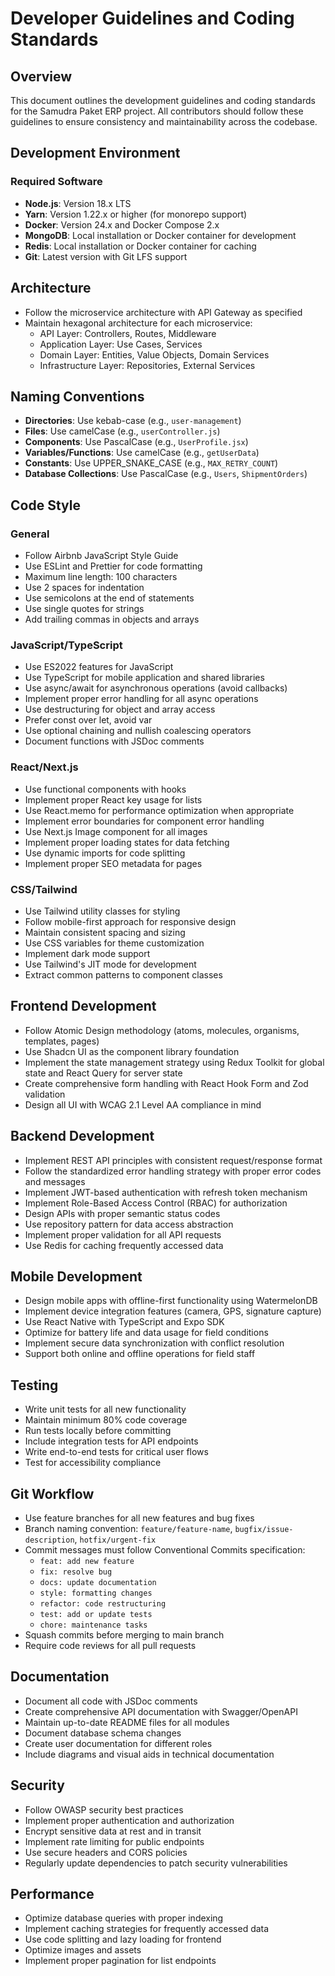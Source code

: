 # Developer Guidelines and Coding Standards

## Overview

This document outlines the development guidelines and coding standards for the Samudra Paket ERP project. All contributors should follow these guidelines to ensure consistency and maintainability across the codebase.

## Development Environment

### Required Software

- **Node.js**: Version 18.x LTS
- **Yarn**: Version 1.22.x or higher (for monorepo support)
- **Docker**: Version 24.x and Docker Compose 2.x
- **MongoDB**: Local installation or Docker container for development
- **Redis**: Local installation or Docker container for caching
- **Git**: Latest version with Git LFS support

## Architecture

- Follow the microservice architecture with API Gateway as specified
- Maintain hexagonal architecture for each microservice:
  - API Layer: Controllers, Routes, Middleware
  - Application Layer: Use Cases, Services
  - Domain Layer: Entities, Value Objects, Domain Services
  - Infrastructure Layer: Repositories, External Services

## Naming Conventions

- **Directories**: Use kebab-case (e.g., `user-management`)
- **Files**: Use camelCase (e.g., `userController.js`)
- **Components**: Use PascalCase (e.g., `UserProfile.jsx`)
- **Variables/Functions**: Use camelCase (e.g., `getUserData`)
- **Constants**: Use UPPER_SNAKE_CASE (e.g., `MAX_RETRY_COUNT`)
- **Database Collections**: Use PascalCase (e.g., `Users`, `ShipmentOrders`)

## Code Style

### General

- Follow Airbnb JavaScript Style Guide
- Use ESLint and Prettier for code formatting
- Maximum line length: 100 characters
- Use 2 spaces for indentation
- Use semicolons at the end of statements
- Use single quotes for strings
- Add trailing commas in objects and arrays

### JavaScript/TypeScript

- Use ES2022 features for JavaScript
- Use TypeScript for mobile application and shared libraries
- Use async/await for asynchronous operations (avoid callbacks)
- Implement proper error handling for all async operations
- Use destructuring for object and array access
- Prefer const over let, avoid var
- Use optional chaining and nullish coalescing operators
- Document functions with JSDoc comments

### React/Next.js

- Use functional components with hooks
- Implement proper React key usage for lists
- Use React.memo for performance optimization when appropriate
- Implement error boundaries for component error handling
- Use Next.js Image component for all images
- Implement proper loading states for data fetching
- Use dynamic imports for code splitting
- Implement proper SEO metadata for pages

### CSS/Tailwind

- Use Tailwind utility classes for styling
- Follow mobile-first approach for responsive design
- Maintain consistent spacing and sizing
- Use CSS variables for theme customization
- Implement dark mode support
- Use Tailwind's JIT mode for development
- Extract common patterns to component classes

## Frontend Development

- Follow Atomic Design methodology (atoms, molecules, organisms, templates, pages)
- Use Shadcn UI as the component library foundation
- Implement the state management strategy using Redux Toolkit for global state and React Query for server state
- Create comprehensive form handling with React Hook Form and Zod validation
- Design all UI with WCAG 2.1 Level AA compliance in mind

## Backend Development

- Implement REST API principles with consistent request/response format
- Follow the standardized error handling strategy with proper error codes and messages
- Implement JWT-based authentication with refresh token mechanism
- Implement Role-Based Access Control (RBAC) for authorization
- Design APIs with proper semantic status codes
- Use repository pattern for data access abstraction
- Implement proper validation for all API requests
- Use Redis for caching frequently accessed data

## Mobile Development

- Design mobile apps with offline-first functionality using WatermelonDB
- Implement device integration features (camera, GPS, signature capture)
- Use React Native with TypeScript and Expo SDK
- Optimize for battery life and data usage for field conditions
- Implement secure data synchronization with conflict resolution
- Support both online and offline operations for field staff

## Testing

- Write unit tests for all new functionality
- Maintain minimum 80% code coverage
- Run tests locally before committing
- Include integration tests for API endpoints
- Write end-to-end tests for critical user flows
- Test for accessibility compliance

## Git Workflow

- Use feature branches for all new features and bug fixes
- Branch naming convention: `feature/feature-name`, `bugfix/issue-description`, `hotfix/urgent-fix`
- Commit messages must follow Conventional Commits specification:
  - `feat: add new feature`
  - `fix: resolve bug`
  - `docs: update documentation`
  - `style: formatting changes`
  - `refactor: code restructuring`
  - `test: add or update tests`
  - `chore: maintenance tasks`
- Squash commits before merging to main branch
- Require code reviews for all pull requests

## Documentation

- Document all code with JSDoc comments
- Create comprehensive API documentation with Swagger/OpenAPI
- Maintain up-to-date README files for all modules
- Document database schema changes
- Create user documentation for different roles
- Include diagrams and visual aids in technical documentation

## Security

- Follow OWASP security best practices
- Implement proper authentication and authorization
- Encrypt sensitive data at rest and in transit
- Implement rate limiting for public endpoints
- Use secure headers and CORS policies
- Regularly update dependencies to patch security vulnerabilities

## Performance

- Optimize database queries with proper indexing
- Implement caching strategies for frequently accessed data
- Use code splitting and lazy loading for frontend
- Optimize images and assets
- Implement proper pagination for list endpoints
